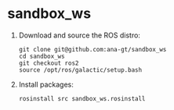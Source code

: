 sandbox_ws
==========

1. Download and source the ROS distro:
 
   ```
   git clone git@github.com:ana-gt/sandbox_ws
   cd sandbox_ws
   git checkout ros2
   source /opt/ros/galactic/setup.bash
   ```
   
2. Install packages:
   
   ```
   rosinstall src sandbox_ws.rosinstall
   ```

